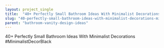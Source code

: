 ```yaml
---
layout: project_single
title:  "40+ Perfectly Small Bathroom Ideas With Minimalist Decorations #MinimalistDecorBlack"
slug: "40-perfectly-small-bathroom-ideas-with-minimalist-decorations-minimalistdecorblack"
parent: "bathroom-vanity-design-ideas"
---
```

40+ Perfectly Small Bathroom Ideas With Minimalist Decorations #MinimalistDecorBlack